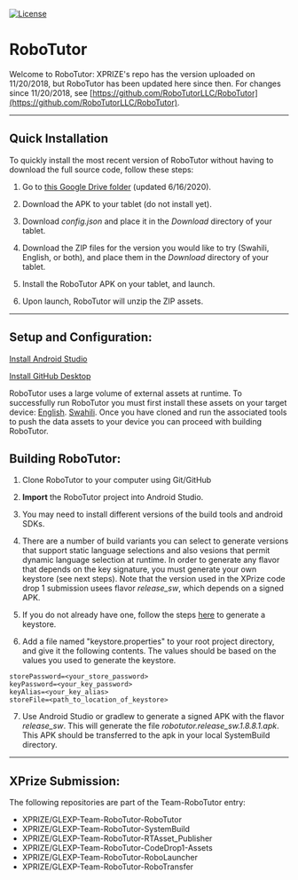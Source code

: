 [![License](https://img.shields.io/badge/License-Apache%202.0-blue.svg)](https://opensource.org/licenses/Apache-2.0)

# **RoboTutor**


Welcome to RoboTutor:  XPRIZE's repo has the version uploaded on 11/20/2018, but RoboTutor has been updated here since then.
For changes since 11/20/2018, see [https://github.com/RoboTutorLLC/RoboTutor](https://github.com/RoboTutorLLC/RoboTutor).


--- 
## Quick Installation
To quickly install the most recent version of RoboTutor without having to download the full source code, follow these steps:

1. Go to [this Google Drive folder](https://docs.google.com/document/d/1YoVx1K0LdHVNayiFUhkgffE5v28SPcg0FGIvaU84A_U/edit#) (updated 6/16/2020).

2. Download the APK to your tablet (do not install yet).

3. Download *config.json* and place it in the *Download* directory of your tablet.

4. Download the ZIP files for the version you would like to try (Swahili, English, or both), and place them in the *Download* directory of your tablet.

5. Install the RoboTutor APK on your tablet, and launch.

6. Upon launch, RoboTutor will unzip the ZIP assets.

---

## **Setup and Configuration:**

[Install Android Studio](http://developer.android.com/sdk/index.html)<br>

[Install GitHub Desktop](https://desktop.github.com/)<br>

RoboTutor uses a large volume of external assets at runtime.  To successfully run RoboTutor you must first install these assets on your target device: [English](https://github.com/XPRIZE/GLEXP-Team-RoboTutor-EnglishAssets). [Swahili](https://github.com/XPRIZE/GLEXP-Team-RoboTutor-CodeDrop2-Assets). Once you have cloned and run the associated tools to push the data assets to your device you can proceed with building RoboTutor.


## **Building RoboTutor:**

1. Clone RoboTutor to your computer using Git/GitHub

2. **Import** the RoboTutor project into Android Studio.

3. You may need to install different versions of the build tools and android SDKs.

4. There are a number of build variants you can select to generate versions that support static language selections and also vesions that permit dynamic language selection at runtime. In order to generate any flavor that depends on the key signature, you must generate your own keystore (see next steps). Note that the version used in the XPrize code drop 1 submission usees flavor *release_sw*, which depends on a signed APK.


5. If you do not already have one, follow the steps [here](https://stackoverflow.com/questions/3997748/how-can-i-create-a-keystore) to generate a keystore.

6. Add a file named "keystore.properties" to your root project directory, and give it the following contents. The values should be based on the values you used to generate the keystore.
```
storePassword=<your_store_password>
keyPassword=<your_key_password>
keyAlias=<your_key_alias>
storeFile=<path_to_location_of_keystore>
```

7. Use Android Studio or gradlew to generate a signed APK with the flavor *release_sw*. This will generate the file *robotutor.release_sw.1.8.8.1.apk*. This APK should be transferred to the apk in your local SystemBuild directory.


---

## **XPrize Submission:**

The following repositories are part of the Team-RoboTutor entry:
 * XPRIZE/GLEXP-Team-RoboTutor-RoboTutor
 * XPRIZE/GLEXP-Team-RoboTutor-SystemBuild
 * XPRIZE/GLEXP-Team-RoboTutor-RTAsset_Publisher
 * XPRIZE/GLEXP-Team-RoboTutor-CodeDrop1-Assets
 * XPRIZE/GLEXP-Team-RoboTutor-RoboLauncher 
 * XPRIZE/GLEXP-Team-RoboTutor-RoboTransfer 


<br>
<br>
